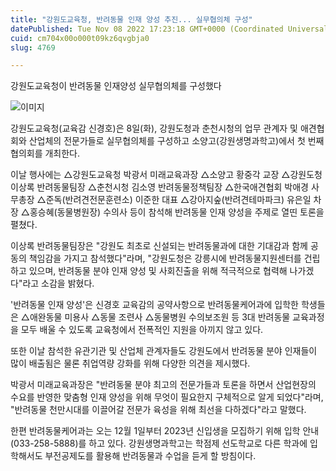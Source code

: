 ```yaml
---
title: "강원도교육청, 반려동물 인재 양성 추진... 실무협의체 구성"
datePublished: Tue Nov 08 2022 17:23:18 GMT+0000 (Coordinated Universal Time)
cuid: cm704x00o000t09kz6qvgbja0
slug: 4769

---
```



강원도교육청이 반려동물 인재양성 실무협의체를 구성했다

![이미지](https://cdn.hashnode.com/res/hashnode/image/upload/v1739257342918/176d65d1-27bf-4856-90ae-8b99aa49db9e.jpeg)

강원도교육청(교육감 신경호)은 8일(화), 강원도청과 춘천시청의 업무 관계자 및 애견협회와 산업체의 전문가들로 실무협의체를 구성하고 소양고(강원생명과학고)에서 첫 번째 협의회를 개최한다.

이날 행사에는 △강원도교육청 박광서 미래교육과장 △소양고 황중각 교장 △강원도청 이상록 반려동물팀장 △춘천시청 김소영 반려동물정책팀장 △한국애견협회 박애경 사무총장 △준독(반려견전문훈련소) 이준한 대표 △강아지숲(반려견테마파크) 유은일 차장 △홍승혜(동물병원장) 수의사 등이 참석해 반려동물 인재 양성을 주제로 열띤 토론을 펼쳤다.

이상록 반려동물팀장은 "강원도 최초로 신설되는 반려동물과에 대한 기대감과 함께 공동의 책임감을 가지고 참석했다"라며, "강원도청은 강릉시에 반려동물지원센터를 건립하고 있으며, 반려동물 분야 인재 양성 및 사회진출을 위해 적극적으로 협력해 나가겠다"라고 소감을 밝혔다.

'반려동물 인재 양성'은 신경호 교육감의 공약사항으로 반려동물케어과에 입학한 학생들은 △애완동물 미용사 △동물 조련사 △동물병원 수의보조원 등 3대 반려동물 교육과정을 모두 배울 수 있도록 교육청에서 전폭적인 지원을 아끼지 않고 있다.

또한 이날 참석한 유관기관 및 산업체 관계자들도 강원도에서 반려동물 분야 인재들이 많이 배출됨은 물론 취업역량 강화를 위해 다양한 의견을 제시했다.

박광서 미래교육과장은 "반려동물 분야 최고의 전문가들과 토론을 하면서 산업현장의 수요를 반영한 맞춤형 인재 양성을 위해 무엇이 필요한지 구체적으로 알게 되었다"라며, "반려동물 천만시대를 이끌어갈 전문가 육성을 위해 최선을 다하겠다"라고 말했다.

한편 반려동물케어과는 오는 12월 1일부터 2023년 신입생을 모집하기 위해 입학 안내(033-258-5888)를 하고 있다. 강원생명과학고는 학점제 선도학교로 다른 학과에 입학해서도 부전공제도를 활용해 반려동물과 수업을 듣게 할 방침이다.